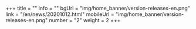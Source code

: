+++
title = ""
info = ""
bgUrl = "img/home_banner/version-releases-en.png"
link = "/en/news/20201012.html"
mobileUrl = "img/home_banner/version-releases-en.png"
number = "2"
weight =  2
+++

